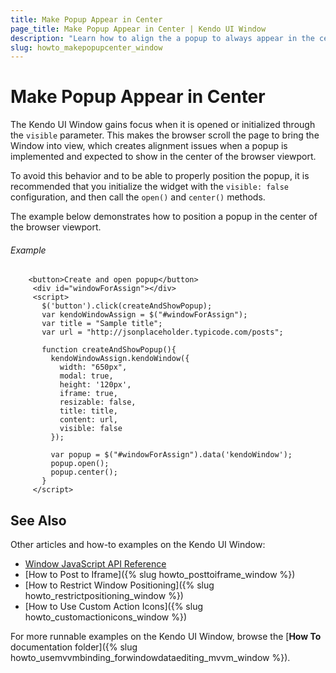```yaml
---
title: Make Popup Appear in Center
page_title: Make Popup Appear in Center | Kendo UI Window
description: "Learn how to align the a popup to always appear in the center of a Kendo UI Window."
slug: howto_makepopupcenter_window
---
```


# Make Popup Appear in Center

The Kendo UI Window gains focus when it is opened or initialized through the `visible` parameter. This makes the browser scroll the page to bring the Window into view, which creates alignment issues when a popup is implemented and expected to show in the center of the browser viewport.

To avoid this behavior and to be able to properly position the popup, it is recommended that you initialize the widget with the `visible: false` configuration, and then call the `open()` and `center()` methods.

The example below demonstrates how to position a popup in the center of the browser viewport.

###### Example

```dojo
    <button>Create and open popup</button>
     <div id="windowForAssign"></div>
     <script>
       $('button').click(createAndShowPopup);
       var kendoWindowAssign = $("#windowForAssign");
       var title = "Sample title";
       var url = "http://jsonplaceholder.typicode.com/posts";

       function createAndShowPopup(){
         kendoWindowAssign.kendoWindow({
           width: "650px",
           modal: true,
           height: '120px',
           iframe: true,
           resizable: false,
           title: title,
           content: url,
           visible: false
         });

         var popup = $("#windowForAssign").data('kendoWindow');
         popup.open();
         popup.center();
       }
     </script>
```

## See Also

Other articles and how-to examples on the Kendo UI Window:

* [Window JavaScript API Reference](/api/javascript/ui/window)
* [How to Post to Iframe]({% slug howto_posttoiframe_window %})
* [How to Restrict Window Positioning]({% slug howto_restrictpositioning_window %})
* [How to Use Custom Action Icons]({% slug howto_customactionicons_window %})

For more runnable examples on the Kendo UI Window, browse the [**How To** documentation folder]({% slug howto_usemvvmbinding_forwindowdataediting_mvvm_window %}).
